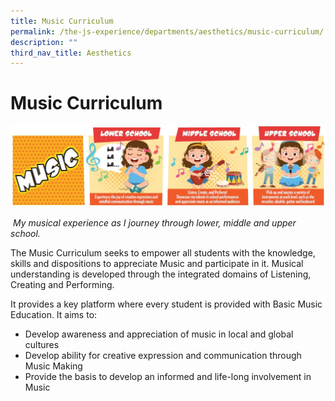 ```yaml
---
title: Music Curriculum
permalink: /the-js-experience/departments/aesthetics/music-curriculum/
description: ""
third_nav_title: Aesthetics
---
```

# **Music Curriculum**

![](/images/music.jpg)

 _My musical experience as I journey through lower, middle and upper school._  
  
The Music Curriculum seeks to empower all students with the knowledge, skills and dispositions to appreciate Music and participate in it. Musical understanding is developed through the integrated domains of Listening, Creating and Performing.

It provides a key platform where every student is provided with Basic Music Education. It aims to:

* Develop awareness and appreciation of music in local and global cultures
* Develop ability for creative expression and communication through Music Making
* Provide the basis to develop an informed and life-long involvement in Music
